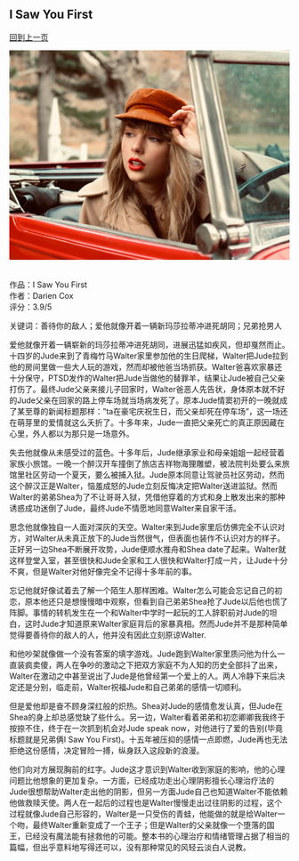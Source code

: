 ## I Saw You First
[回到上一页](https://boheme13.github.io/books/)  &nbsp;&nbsp;

![avatar](./newFile.jpg)
<br>
<br>

作品：I Saw You First<br>
作者：Darien Cox<br>
评分：3.9/5<br>

关键词：善待你的敌人；爱他就像开着一辆新玛莎拉蒂冲进死胡同；兄弟抢男人

爱他就像开着一辆崭新的玛莎拉蒂冲进死胡同，进展迅猛如疾风，但却戛然而止。十四岁的Jude来到了青梅竹马Walter家里参加他的生日爬梯，Walter把Jude拉到他的房间里做一些大人玩的游戏，然而却被他爸当场抓获。Walter爸喜欢家暴还十分保守，PTSD发作的Walter把Jude当做他的替罪羊，结果让Jude被自己父亲打伤了。最终Jude父亲来接儿子回家时，Walter爸恶人先告状，身体原本就不好的Jude父亲在回家的路上停车场就当场病发死了。原本Jude情窦初开的一晚就成了某至尊的新闻标题那样：”ta在豪宅庆祝生日，而父亲却死在停车场”，这一场还在萌芽里的爱情就这么夭折了。十多年来，Jude一直把父亲死亡的真正原因藏在心里，外人都以为那只是一场意外。

失去他就像从未感受过的蓝色。十多年后，Jude继承家业和母亲姐姐一起经营着家族小旅馆。一晚一个醉汉开车撞倒了旅店吉祥物海狸雕塑，被法院判处要么来旅馆里社区劳动一个夏天，要么被捕入狱。Jude原本同意让驾驶员社区劳动，然而这个醉汉正是Walter，恼羞成怒的Jude立刻反悔决定把Walter送进监狱。然而Walter的弟弟Shea为了不让哥哥入狱，凭借他穿着的方式和身上散发出来的那种诱惑成功迷倒了Jude，最终Jude不情愿地同意Walter来自家干活。

思念他就像独自一人面对深灰的天空。Walter来到Jude家里后仿佛完全不认识对方，对Walter从未真正放下的Jude当然很气，但表面也装作不认识对方的样子。正好另一边Shea不断展开攻势，Jude便顺水推舟和Shea date了起来。Walter就这样登堂入室，甚至很快和Jude全家和工人很快和Walter打成一片，让Jude十分不爽，但是Walter对他好像完全不记得十多年前的事。

忘记他就好像试着去了解一个陌生人那样困难。Walter怎么可能会忘记自己的初恋，原本他还只是想慢慢暗中观察，但看到自己弟弟Shea抢了Jude以后他也慌了阵脚。事情的转机发生在一个和Walter中学时一起玩的工人辞职前对Jude的坦白，这时Jude才知道原来Walter家庭背后的家暴真相。然而Jude并不是那种简单觉得要善待你的敌人的人，他并没有因此立刻原谅Walter. 

和他吵架就像做一个没有答案的填字游戏。Jude跑到Walter家里质问他为什么一直装疯卖傻，两人在争吵的激动之下把双方家庭不为人知的历史全部抖了出来，Walter在激动之中甚至说出了Jude是他曾经第一个爱上的人。两人冷静下来后决定还是分别，临走前，Walter祝福Jude和自己弟弟的感情一切顺利。

但是爱他却是奋不顾身深红般的炽热。Shea对Jude的感情愈发认真，但Jude在Shea的身上却总感觉缺了些什么。另一边，Walter看着弟弟和初恋卿卿我我终于按捺不住，终于在一次抓到机会对Jude speak now，对他进行了爱的告别(毕竟标题就是兄弟俩I Saw You First)。十五年被压抑的感情一点即燃，Jude再也无法拒绝这份感情，决定冒险一搏，纵身跃入这段新的浪漫。

他们向对方展现胸前的红字。Jude这才意识到Walter收到家庭的影响，他的心理问题比他想象的更加复杂。一方面，已经成功走出心理阴影擅长心理治疗法的Jude很想帮助Walter走出他的阴影，但另一方面Jude自己也知道Walter不能依赖他做救赎天使。两人在一起后的过程也是Walter慢慢走出过往阴影的过程，这个过程就像Jude自己形容的，Walter是一只受伤的青蛙，他能做的就是给Walter一个吻，最终Walter重新变成了一个王子；但是Walter的父亲就像一个堕落的国王，已经没有魔法能有拯救他的可能。整本书的心理治疗和情绪管理占据了相当的篇幅，但出乎意料地写得还可以，没有那种常见的风轻云淡白人说教。